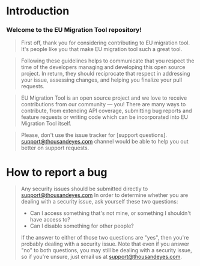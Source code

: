 # Introduction

### Welcome to the EU Migration Tool repository!

>First off, thank you for considering contributing to EU migration tool. It's people like you that make EU migration tool such a great tool.

>Following these guidelines helps to communicate that you respect the time of the developers managing and developing this open source project. In return, they should reciprocate that respect in addressing your issue, assessing changes, and helping you finalize your pull requests.

> EU Migration Tool is an open source project and we love to receive contributions from our community — you! There are many ways to contribute, from extending API coverage, submitting bug reports and feature requests or writing code which can be incorporated into EU Migration Tool itself.

> Please, don't use the issue tracker for [support questions]. support@thousandeyes.com channel would be able to help you out better on support requests.

# How to report a bug
> Any security issues should be submitted directly to support@thousandeyes.com 
> In order to determine whether you are dealing with a security issue, ask yourself these two questions:
> * Can I access something that's not mine, or something I shouldn't have access to?
> * Can I disable something for other people?
>
> If the answer to either of those two questions are "yes", then you're probably dealing with a security issue. Note that even if you answer "no" to both questions, you may still be dealing with a security issue, so if you're unsure, just email us at support@thousandeyes.com.

